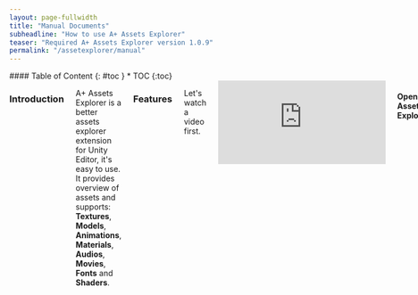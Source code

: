```yaml
---
layout: page-fullwidth
title: "Manual Documents"
subheadline: "How to use A+ Assets Explorer"
teaser: "Required A+ Assets Explorer version 1.0.9"
permalink: "/assetexplorer/manual"
---
```

<div class="row">
<div class="medium-4 medium-push-8 columns" markdown="1">
<div class="panel radius" markdown="1">
#### Table of Content 
{: #toc }
* TOC
{:toc}
</div>
</div><!-- /.medium-4.columns -->

<div class="medium-8 medium-pull-4 columns" markdown="1">

### Introduction

A+ Assets Explorer is a better assets explorer extension for Unity Editor, it's easy to use. It provides overview of assets and supports: __Textures__, __Models__, __Animations__, __Materials__, __Audios__, __Movies__, __Fonts__ and __Shaders__.

### Features 

Let's watch a video first.
<div class="flex-video">
  <iframe src="https://www.youtube.com/embed/gutPZcCU2fA" frameborder="0" allowfullscreen></iframe>
</div>

#### Open Asset Explorer

Select the __Assets Explorer__ menu item from the __A+ Assets Explorer__ menu in Unity Editor, or press shortcut __Cmd + SHIFT + W__ in macOS (i.e. OSX) or __Ctrl + SHIFT + W__ on Windows.

#### Find unused assets

Select the __Find unused assets__ menu item from the __A+ Assets Explorer__ menu in Unity Editor, press __Ok__ in pop up dialog.

#### Assets overview report

Click the __Overview__ Tab in Assets Explorer window. __NOTICE:__ the report will show only after we have alreay trigger a build from Unity Editor.

#### Selection

There are four ways to select assets in Assets Explorer:

* Check the `checkbox` in the front of a row
* Select all assets by check the `checkbox` in the table header
* __SHIFT + Left mouse button click__ to bulk selection
* __`CTRL` (on Windows)/`command` (On macOS/OSX) + Left mouse button click__ to toggle row selection

#### Locate assets in Unity

There are two scenarios:

* __Double click a row__ will ping the asset in Project Window of Unity Editor
* __Select rows (one or more)__ and then __click the `Location` button__ in the Assets Explorer Window

#### Customize table headers

1. Open the setting dialog by __Click the `Columns` button__ in the Assets Explorer Window
2. Check/uncheck the checkbox of each header will make it show/hide

If you want to restore the default header settings, just __click the `Restore Default Header Settings` button__.

#### Refresh table

Click the `Refresh` button in the Assets Explorer Window

#### Delete assets

Select the assets you want to delete by check the CheckBox of the rows and __Click the `Remove` button__ in the Assets Explorer Window.

### Preferences Item

#### Creating cache automatically

Whether creating cache automatically. 

* `checked` for creating cache data automatically every time re-open project. The is default setting
* `Uncheck` for read cache data from local disk. If there are no cache data file exists, Assets Explor will create one. 

### Using dockable window style

Whether using dockable window style.

* `checked` for yes
* `Uncheck` for no

### Table Headers 

Below headers are support by A+ Assets Explorer currently. If you need more, welcome to send [email](mailto:amlovey@qq.com) to me.

#### Textures

Headers | Comments 
--- | ---
Name | File name of texture file 
FileSize | The file size of texture file
StorageSize | Storage size of texture file
MaxSize | Max size of texture
TextureFormat | Texture format
R&W | ReadWrite enable or not
MM | MipMap enabled or not
Type | Texture type
WidthInPixel | Width of texture in pixel
HeighInPixel | Height of texture in pixel
Width | Width of texture
Height | Height of texture
File Path | The file path of the texture file
Unused | Used in the game or not


#### Models

Headers | Comments 
--- | ---
Name | File name of texture file 
FileSize | The file size of model file
VertexCount | Vertex count of model
Tris | Tris count of model
ScaleFactor | Scale factor of model
MeshCmp | Compress mesh or not
OptimizeMesh | Optimize mesh
File Path | The file path of the model file
Unused | Used in the game or not

#### Animations

Headers | Comments
--- | ---
Name | Name of animation
In File | In which file
Length | Frame Length 
FPS | Frame per second
LoopTime | Loop animation or not
LoopPose | Loop pose or not
CycleOffset | Cycle Offset
Path | The file path of animation file
Unused | Used in the game or not

#### Audios

Headers | Comments 
--- | ---
Name | File name of audio file 
ImportedSize | The size after imported
FileSize | The file size of audio file
Ratio | Compress ratio
Frequency | Audio frequency
Compress Format | Compress format of audio
Duration | Duration of the audio
Quality | Quality of the audio 
Background | Run in background
File path | The file path of the audio file
Unused | Used in the game or not

#### Movies

Headers | Comments 
--- | ---
Name | File name of movie file 
Approx | Approx size of the movie
Texture Size | Texture size of the movie
Quality | Quality of the movie
Duration | The duration of the movie
File Path | The file path of movies file
Unused | Used in the game or not

#### Fonts

Headers | Comments 
--- | ---
Name | File name of font file 
FontNames | Font names
FileSize |  File size of font file
RenderingMode | Rendering mode
Character | Character type
File Path | The file path of font file
Unused | Used in the game or not

#### Materials

Headers | Comments 
--- | ---
Name | File name of material file 
FileSize | File size of material file
Type | The type of material: Material or Physics Material
Shader | The shader name that material used
File Path | The file path of material file
Unused | Used in the game or not

#### Shaders

Headers | Comments 
--- | ---
Name | Shader name
FileName | Name of shader file
FileSize | Size of shader file
RenderQueue | Render Queue
LOD | Level of Detail
VariantsIncluded | Shader variants only in scene
VariantsTotal | All shader variants
SurfaceShader | has surface shader or not
CastShadows | Cast shadows or not
IgnoreProjector | Ignore projector or not
DisableBatching | Batch is disabled or not
File Path | The file path of shader file
Unused | Used in the game or not

### Known Issues

* Assets Explorer will not refresh data automatically sometimes after click `play` button or you change your scripts. Re-open the Assets Explor is a workaround for this issue for now.

</div><!-- /.medium-8.columns -->
</div><!-- /.row -->
